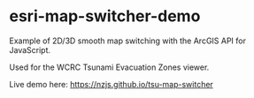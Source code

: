 # esri-map-switcher-demo
Example of 2D/3D smooth map switching with the ArcGIS API for JavaScript.

Used for the WCRC Tsunami Evacuation Zones viewer.

Live demo here: https://nzjs.github.io/tsu-map-switcher
